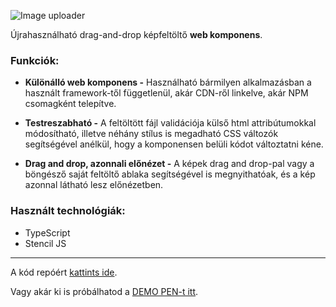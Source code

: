 ![Image uploader](https://stuff.p-kin.com/screentogif/pk-image-uploader.gif)

Újrahasználható drag-and-drop képfeltöltő **web komponens**.

### Funkciók:
- **Különálló web komponens -**
Használható bármilyen alkalmazásban a használt framework-től függetlenül, akár CDN-ről linkelve, akár NPM csomagként telepítve.

- **Testreszabható -**
A feltöltött fájl validációja külső html attribútumokkal módosítható, illetve néhány stílus is megadható CSS változók segítségével anélkül, hogy a komponensen belüli kódot változtatni kéne.

- **Drag and drop, azonnali előnézet -**
A képek drag and drop-pal vagy a böngésző saját feltöltő ablaka segítségével is megnyithatóak, és a kép azonnal látható lesz előnézetben.

### Használt technológiák:
- TypeScript
- Stencil JS

---
A kód repóért [kattints ide](https://github.com/KinPeter/Old-Code/tree/master/PK-Image-Uploader).

Vagy akár ki is próbálhatod a [DEMO PEN-t itt](https://codepen.io/kinpeter/pen/yLNZNMX).
